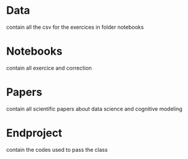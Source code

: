 # Data
contain all the csv for the exercices in folder notebooks

# Notebooks
contain all exercice and correction

# Papers
contain all scientific papers about data science and cognitive modeling

# Endproject
contain the codes used to pass the class
